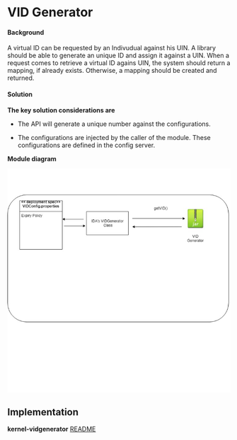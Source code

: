 ﻿# VID Generator

#### Background

A virtual ID can be requested by an Indivudual against his UIN. A library should be able to generate an unique ID and assign it against a UIN. When a request comes to retrieve a virtual ID agains UIN, the system should return a mapping, if already exists. Otherwise, a mapping should be created and returned.  

#### Solution



**The key solution considerations are**


- The API will generate a unique number against the configurations. 

- The configurations are injected by the caller of the module. These configurations are defined in the config server. 


**Module diagram**



![Module Diagram](_images/kernel-idgenerator-vid.jpg)



## Implementation


**kernel-vidgenerator** [README](../../kernel/kernel-idgenerator-vid/README.md)
